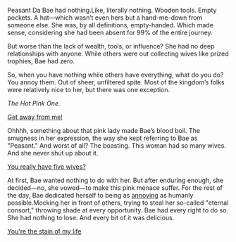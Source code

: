 <!-- title: Pure Spite -->

Peasant Da Bae had nothing.Like, literally nothing. Wooden tools. Empty pockets. A hat—which wasn’t even hers but a hand-me-down from someone else. She was, by all definitions, empty-handed. Which made sense, considering she had been absent for 99% of the entire journey.


But worse than the lack of wealth, tools, or influence? She had no deep relationships with anyone. While others were out collecting wives like prized trophies, Bae had zero.

So, when you have nothing while others have everything, what do you do? You annoy them. Out of sheer, unfiltered spite. Most of the kingdom’s folks were relatively nice to her, but there was one exception.

*The Hot Pink One.*

[Get away from me!](#embed:https://www.youtube.com/live/t5NGryTaGqk?feature=shared&t=1055)

Ohhhh, something about that pink lady made Bae’s blood boil. The smugness in her expression, the way she kept referring to Bae as "Peasant." And worst of all? The boasting. This woman had so many wives. And she never shut up about it.

[You really have five wives?](#embed:https://www.youtube.com/watch?v=t5NGryTaGqk&t=2169s)

At first, Bae wanted nothing to do with her. But after enduring enough, she decided—no, she vowed—to make this pink menace suffer. For the rest of the day, Bae dedicated herself to being as [annoying](https://www.youtube.com/live/t5NGryTaGqk?feature=shared&t=3285) as humanly possible.Mocking her in front of others, trying to steal her so-called "eternal consort," throwing shade at every opportunity. Bae had every right to do so. She had nothing to lose. And every bit of it was delicious.


[You're the stain of my life](#embed:https://www.youtube.com/live/t5NGryTaGqk?feature=shared&t=4918)
